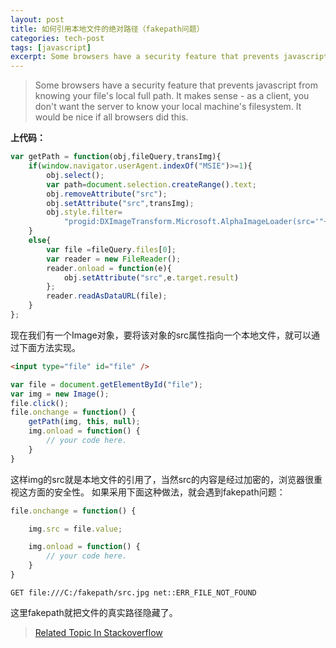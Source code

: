```yaml
---
layout: post
title: 如何引用本地文件的绝对路径（fakepath问题）
categories: tech-post
tags: [javascript]
excerpt: Some browsers have a security feature that prevents javascript from knowing your file's local full path. It makes sense - as a client, you don't want the server to know your local machine's filesystem. It would be nice if all browsers did this.
---
```



> Some browsers have a security feature that prevents javascript from knowing your file's local full path. It makes sense - as a client, you don't want the server to know your local machine's filesystem. It would be nice if all browsers did this.


**上代码：**

~~~javascript
var getPath = function(obj,fileQuery,transImg){
    if(window.navigator.userAgent.indexOf("MSIE")>=1){
        obj.select();
        var path=document.selection.createRange().text;
        obj.removeAttribute("src");
        obj.setAttribute("src",transImg);
        obj.style.filter=
            "progid:DXImageTransform.Microsoft.AlphaImageLoader(src='"+path+"', sizingMethod='scale');";
    }
    else{
        var file =fileQuery.files[0];
        var reader = new FileReader();
        reader.onload = function(e){
            obj.setAttribute("src",e.target.result)
        };
        reader.readAsDataURL(file);
    }
};
~~~

现在我们有一个Image对象，要将该对象的src属性指向一个本地文件，就可以通过下面方法实现。
~~~html
<input type="file" id="file" />
~~~
~~~javascript
var file = document.getElementById("file");
var img = new Image();
file.click();
file.onchange = function() {
	getPath(img, this, null);
	img.onload = function() {
		// your code here.
	}
}
~~~
这样img的src就是本地文件的引用了，当然src的内容是经过加密的，浏览器很重视这方面的安全性。
如果采用下面这种做法，就会遇到fakepath问题：
~~~javascript
file.onchange = function() {

	img.src = file.value;

	img.onload = function() {
		// your code here.
	}
}
~~~

~~~
GET file:///C:/fakepath/src.jpg net::ERR_FILE_NOT_FOUND
~~~
这里fakepath就把文件的真实路径隐藏了。


> [Related Topic In Stackoverflow](http://stackoverflow.com/questions/4851595/how-to-resolve-the-c-fakepath)